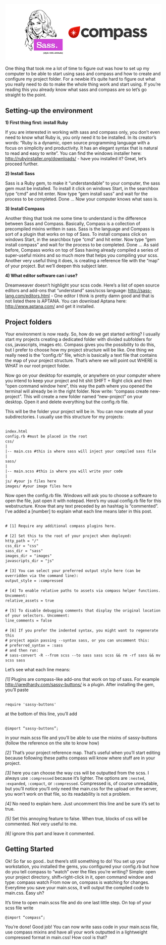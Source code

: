 
<img src="/images/blog/sass_compass.png" alt="sass_compass" />

One thing that took me a lot of time to figure out was how to set up my computer to be able to start using sass and compass and how to create and configure my project folder. For a newbie it’s quite hard to figure out what you really need to do to make the whole thing work and start using. If you’re reading this you already know what sass and compass are so let’s go straight to the point.

<!--more-->
<h2>Setting-up the environment</h2>
<strong>1) First thing first: install Ruby</strong>

If you are interested in working with sass and compass only, you don’t even need to know what Ruby is, you only need it to be installed. In its creator’s words: “Ruby is a dynamic, open source programming language with a focus on simplicity and productivity. It has an elegant syntax that is natural to read and easy to write”. You can find the windows installer here: <a href="http://rubyinstaller.org/downloads/" target="_blank">http://rubyinstaller.org/downloads/</a> - have you installed it? Great, let’s proceed further.

<strong>2) Install Sass</strong>

Sass is a Ruby gem, to make it “understandable” to your computer, the sass gem must be installed. To install it click on windows Start, in the searchbox type “cmd” and hit enter. Now type “gem install sass” and wait for the process to be completed. Done … Now your computer knows what sass is.

<strong>3) Install Compass</strong>

Another thing that took me some time to understand is the difference between Sass and Compass. Basically, Compass is a collection of precompiled mixins written in sass. Sass is the language and Compass is sort of a plugin that works on top of Sass. To install compass click on windows Start, in the searchbox type “cmd” and hit enter. Now type “gem install compass” and wait for the process to be completed. Done … As said before, Compass works on top of Sass having already compiled a series of super-useful mixins and so much more that helps you compiling your scss. Another very useful thing it does, is creating a reference file with the “map” of your project. But we’ll deepen this subject later.

<strong>4) What editor software can i use?</strong>

Dreamweaver doesn’t highlight your scss code. Here’s a list of open source editors and add-ons that “understand” sass/scss language: <a href="http://sass-lang.com/editors.html" target="_blank">http://sass-lang.com/editors.html</a> - One editor I think is pretty damn good and that is not listed there is APTANA. You can download Aptana here: <a href="http://www.aptana.com/" target="_blank">http://www.aptana.com/</a> and get it installed.
<h2>Project folders</h2>
Your environment is now ready. So, how do we get started writing? I usually start my projects creating a dedicated folder with divided subfolders for css, javascripts, images etc. Compass gives you the possibility to do this, but I prefer to choose how my project structure will be like. One thing we really need is the “config.rb” file, which is basically a text file that contains the map of your project structure. That’s where we will point out WHERE is WHAT in our root project folder.

Now go on your desktop for example, or anywhere on your computer where you intend to keep your project and hit shit SHIFT + Right click and then “open command window here”, this way the path where you opened the terminal will already be in the right folder. Now write: “compass create new-project”. This will create a new folder named “new-project” on your desktop. Open it and delete everything but the config.rb file.

This will be the folder your project will be in. You can now create all your subdirectories. I usually use this structure for my projects:
<pre class="language-markup">
<code class="language-markup">
index.html
config.rb #must be placed in the root
css/
|
|-- main.css #this is where sass will inject your compiled sass file
|
sass/
|
|-- main.scss #this is where you will write your code
|
js/ #your js files here
images/ #your image files here</code></pre>
Now open the config.rb file. Windows will ask you to choose a software to open the file, just open it with notepad. Here’s my usual config.rb file for this webstructure. Know that any text preceded by an hashtag is “commented”. I’ve added a [number] to explain what each line means later in this post.
<pre class="language-markup">
<code class="language-markup">
# [1] Require any additional compass plugins here.

# [2] Set this to the root of your project when deployed:
http_path = "/"
css_dir = "css"
sass_dir = "sass"
images_dir = "images"
javascripts_dir = "js"

# [3] You can select your preferred output style here (can be overridden via the command line):
output_style = :compressed

# [4] To enable relative paths to assets via compass helper functions. Uncomment:
relative_assets = true

# [5] To disable debugging comments that display the original location of your selectors. Uncomment:
line_comments = false

# [6] If you prefer the indented syntax, you might want to regenerate this
# project again passing --syntax sass, or you can uncomment this:
# preferred_syntax = :sass
# and then run:
# sass-convert -R --from scss --to sass sass scss &amp;&amp; rm -rf sass &amp;&amp; mv scss sass</code></pre>
Let’s see what each line means:

<em>[1]</em> Plugins are compass-like add-ons that work on top of sass. For example <a href="http://jaredhardy.com/sassy-buttons/" target="_blank">http://jaredhardy.com/sassy-buttons/</a> is a plugin. After installing the gem, you’ll paste
<pre class="language-markup">
<code class="language-markup">
require 'sassy-buttons'</code></pre>
at the bottom of this line, you’ll add
<pre class="language-scss">
<code class="language-scss">
@import “sassy-buttons”;</code>
</pre>
in your main.scss file and you’ll be able to use the mixins of sassy-buttons (follow the reference on the site to know how)

<em>[2]</em> That’s your project reference map. That’s useful when you’ll start editing because following these paths compass will know where stuff are in your project.

<em>[3]</em> here you can choose the way css will be outputted from the scss. I always use <code class="language-markup">:compressed</code> because it’s lighter. The options are <code class="language-markup">:nested</code>, <code class="language-markup">:expanded</code>, <code class="language-markup">:compact</code>, or <code class="language-markup">:compressed</code>. Compressed is, of course unreadable, but you’ll notice you’ll only need the main.css for the upload on the server, you won’t work on that file, so its readability is not a problem.

<em>[4]</em> No need to explain here. Just uncomment this line and be sure it’s set to true.

<em>[5]</em> Set this annoying feature to false. When true, blocks of css will be commented. Not very useful to me.

<em>[6]</em> ignore this part and leave it commented.
<h2>Getting Started</h2>
Ok! So far so good.. but there’s still something to do! You set up your workstation, you installed the gems, you configured your config.rb but how do you tell compass to “watch” over the files you’re writing? Simple: open your project directory, shift+right-click in it, open command window and type: compass watch
From now on, compass is watching for changes. Everytime you save your main.scss, it will output the compiled code to main.css. Easy uh?

It’s time to open main.scss file and do one last little step. On top of your scss file write
<pre class="language-scss">
<code class="language-scss">@import “compass”;</code></pre>
You’re done! Good job! You can now write sass code in your main.scss file, use compass mixins and have all your work outputted in a lightweight compressed format in main.css! How cool is that?
